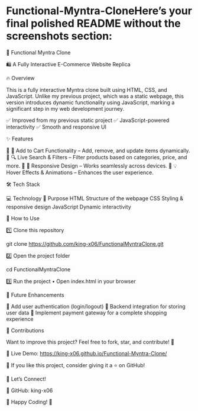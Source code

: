 # Functional-Myntra-CloneHere’s your final polished README without the screenshots section:

🚀 Functional Myntra Clone

🛍️ A Fully Interactive E-Commerce Website Replica

🔥 Overview

This is a fully interactive Myntra clone built using HTML, CSS, and JavaScript. Unlike my previous project, which was a static webpage, this version introduces dynamic functionality using JavaScript, marking a significant step in my web development journey.

✅ Improved from my previous static project
✅ JavaScript-powered interactivity
✅ Smooth and responsive UI

✨ Features

🔹 🛒 Add to Cart Functionality – Add, remove, and update items dynamically.
🔹 🔍 Live Search & Filters – Filter products based on categories, price, and more.
🔹 🎨 Responsive Design – Works seamlessly across devices.
🔹 💡 Hover Effects & Animations – Enhances the user experience.

🛠️ Tech Stack

💻 Technology	🌟 Purpose
HTML	Structure of the webpage
CSS	Styling & responsive design
JavaScript	Dynamic interactivity

🚀 How to Use

1️⃣ Clone this repository

git clone https://github.com/king-x06/FunctionalMyntraClone.git

2️⃣ Open the project folder

cd FunctionalMyntraClone

3️⃣ Run the project
	•	Open index.html in your browser

🎯 Future Enhancements

🚀 Add user authentication (login/logout)
🚀 Backend integration for storing user data
🚀 Implement payment gateway for a complete shopping experience

🤝 Contributions

Want to improve this project? Feel free to fork, star, and contribute! 🚀

🔗 Live Demo: https://king-x06.github.io/Functional-Myntra-Clone/

💖 If you like this project, consider giving it a ⭐ on GitHub!

📢 Let’s Connect!

🔗 GitHub: king-x06

🎉 Happy Coding! 🚀



